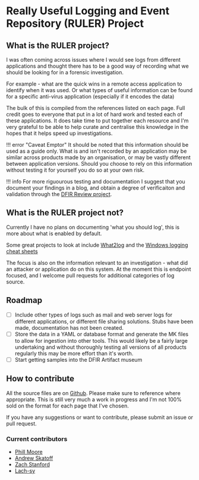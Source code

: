 # Really Useful Logging and Event Repository (RULER) Project

## What is the RULER project?

I was often coming across issues where I would see logs from different applications and thought there has to be a good way of recording what we should be looking for in a forensic investigation.

For example - what are the quick wins in a remote access application to identify when it was used.
Or what types of useful information can be found for a specific anti-virus application (especially if it encodes the data)

The bulk of this is compiled from the references listed on each page. Full credit goes to everyone that put in a lot of hard work and tested each of these applications. It does take time to put together each resource and I'm very grateful to be able to help curate and centralise this knowledge in the hopes that it helps speed up investigations.

!!! error "Caveat Emptor"
    It should be noted that this information should be used as a guide only. What is and isn't recorded by an application may be similar across products made by an organisation, or may be vastly different between application versions. Should you choose to rely on this information without testing it for yourself you do so at your own risk.

!!! info
    For more riguourous testing and documentation I suggest that you document your findings in a blog, and obtain a degree of verificaiton and validation through the [DFIR Review project](https://dfir.pubpub.org/).

## What is the RULER project not?

Currently I have no plans on documenting 'what you should log', this is more about what is enabled by default. 

Some great projects to look at include [What2log](https://what2log.com/) and the [Windows logging cheat sheets](https://www.malwarearchaeology.com/cheat-sheets/)

The focus is also on the information relevant to an investigation - what did an attacker or application do on this system. At the moment this is endpoint focused, and I welcome pull requests for additional categories of log source.

## Roadmap

- [ ] Include other types of logs such as mail and web server logs for different applications, or different file sharing solutions. Stubs have been made, documentation has not been created.
- [ ] Store the data in a YAML or database format and generate the MK files to allow for ingestion into other tools. This would likely be a fairly large undertaking and without thoroughly testing all versions of all products regularly this may be more effort than it's worth.
- [ ] Start getting samples into the DFIR Artifact museum

## How to contribute

All the source files are on [Github](https://github.com/Ruler-Project/ruler-project). Please make sure to reference where appropriate.
This is still very much a work in progress and I'm not 100% sold on the format for each page that I've chosen.

If you have any suggestions or want to contribute, please submit an issue or pull request.

### Current contributors

* [Phill Moore](https://github.com/randomaccess3)
* [Andrew Skatoff](https://github.com/dfirtnt)
* [Zach Stanford](https://github.com/svch0stz)
* [Lach-sy](https://github.com/Lach-sy)